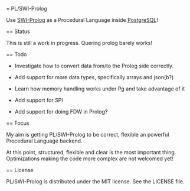 = PL/SWI-Prolog

Use [SWI-Prolog](http://www.swi-prolog.org/) as a Procedural Language
inside [PostgreSQL](http://www.postgresql.org/)!

== Status

This is still a work in progress. Quering prolog barely works!

== Todo

- Investigate how to convert data from/to the Prolog side correctly.

- Add support for more data types, specifically arrays and json(b?)

- Learn how memory handling works under Pg and take advantage of it

- Add support for SPI

- Add support for doing FDW in Prolog?

== Focus

My aim is getting PL/SWI-Prolog to be correct, flexible
an powerful Procedural Language backend.

At this point, structured, flexible and clear is the most important
thing. Optimizations making the code more complex are not welcomed
yet!

== License

PL/SWI-Prolog is distributed under the MIT license. See the LICENSE file.
